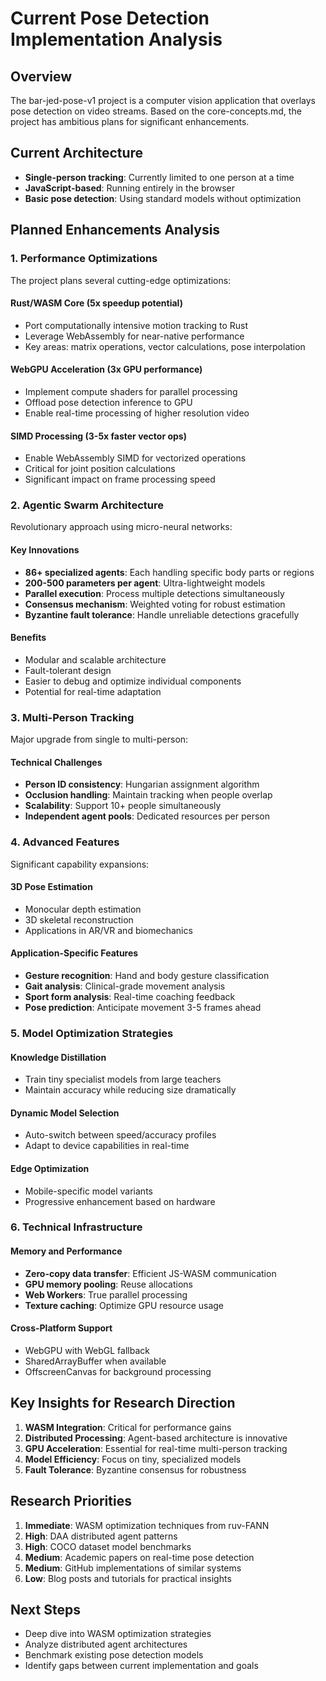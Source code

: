 # Current Pose Detection Implementation Analysis

## Overview
The bar-jed-pose-v1 project is a computer vision application that overlays pose detection on video streams. Based on the core-concepts.md, the project has ambitious plans for significant enhancements.

## Current Architecture
- **Single-person tracking**: Currently limited to one person at a time
- **JavaScript-based**: Running entirely in the browser
- **Basic pose detection**: Using standard models without optimization

## Planned Enhancements Analysis

### 1. Performance Optimizations
The project plans several cutting-edge optimizations:

#### Rust/WASM Core (5x speedup potential)
- Port computationally intensive motion tracking to Rust
- Leverage WebAssembly for near-native performance
- Key areas: matrix operations, vector calculations, pose interpolation

#### WebGPU Acceleration (3x GPU performance)
- Implement compute shaders for parallel processing
- Offload pose detection inference to GPU
- Enable real-time processing of higher resolution video

#### SIMD Processing (3-5x faster vector ops)
- Enable WebAssembly SIMD for vectorized operations
- Critical for joint position calculations
- Significant impact on frame processing speed

### 2. Agentic Swarm Architecture
Revolutionary approach using micro-neural networks:

#### Key Innovations
- **86+ specialized agents**: Each handling specific body parts or regions
- **200-500 parameters per agent**: Ultra-lightweight models
- **Parallel execution**: Process multiple detections simultaneously
- **Consensus mechanism**: Weighted voting for robust estimation
- **Byzantine fault tolerance**: Handle unreliable detections gracefully

#### Benefits
- Modular and scalable architecture
- Fault-tolerant design
- Easier to debug and optimize individual components
- Potential for real-time adaptation

### 3. Multi-Person Tracking
Major upgrade from single to multi-person:

#### Technical Challenges
- **Person ID consistency**: Hungarian assignment algorithm
- **Occlusion handling**: Maintain tracking when people overlap
- **Scalability**: Support 10+ people simultaneously
- **Independent agent pools**: Dedicated resources per person

### 4. Advanced Features
Significant capability expansions:

#### 3D Pose Estimation
- Monocular depth estimation
- 3D skeletal reconstruction
- Applications in AR/VR and biomechanics

#### Application-Specific Features
- **Gesture recognition**: Hand and body gesture classification
- **Gait analysis**: Clinical-grade movement analysis
- **Sport form analysis**: Real-time coaching feedback
- **Pose prediction**: Anticipate movement 3-5 frames ahead

### 5. Model Optimization Strategies

#### Knowledge Distillation
- Train tiny specialist models from large teachers
- Maintain accuracy while reducing size dramatically

#### Dynamic Model Selection
- Auto-switch between speed/accuracy profiles
- Adapt to device capabilities in real-time

#### Edge Optimization
- Mobile-specific model variants
- Progressive enhancement based on hardware

### 6. Technical Infrastructure

#### Memory and Performance
- **Zero-copy data transfer**: Efficient JS-WASM communication
- **GPU memory pooling**: Reuse allocations
- **Web Workers**: True parallel processing
- **Texture caching**: Optimize GPU resource usage

#### Cross-Platform Support
- WebGPU with WebGL fallback
- SharedArrayBuffer when available
- OffscreenCanvas for background processing

## Key Insights for Research Direction

1. **WASM Integration**: Critical for performance gains
2. **Distributed Processing**: Agent-based architecture is innovative
3. **GPU Acceleration**: Essential for real-time multi-person tracking
4. **Model Efficiency**: Focus on tiny, specialized models
5. **Fault Tolerance**: Byzantine consensus for robustness

## Research Priorities

1. **Immediate**: WASM optimization techniques from ruv-FANN
2. **High**: DAA distributed agent patterns
3. **High**: COCO dataset model benchmarks
4. **Medium**: Academic papers on real-time pose detection
5. **Medium**: GitHub implementations of similar systems
6. **Low**: Blog posts and tutorials for practical insights

## Next Steps
- Deep dive into WASM optimization strategies
- Analyze distributed agent architectures
- Benchmark existing pose detection models
- Identify gaps between current implementation and goals